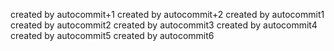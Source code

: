    
   
   
   
   created by autocommit+1
   created by autocommit+2
   created by autocommit1
   created by autocommit2
   created by autocommit3
   created by autocommit4
   created by autocommit5
   created by autocommit6
